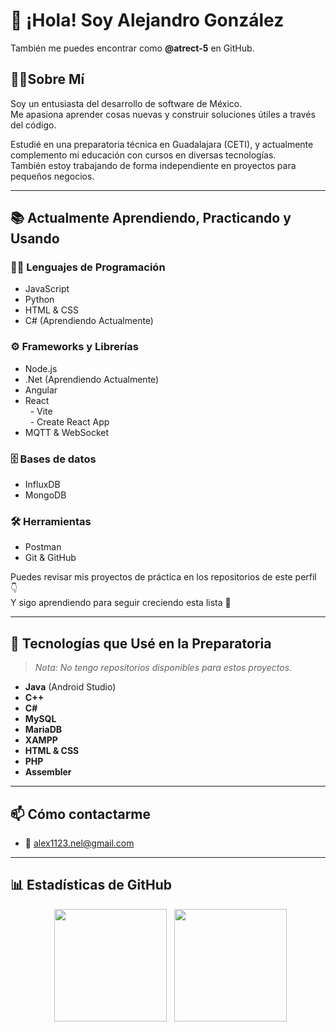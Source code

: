 
# 👋 ¡Hola! Soy Alejandro González  
También me puedes encontrar como **@atrect-5** en GitHub.  


## 🧑‍💻Sobre Mí  
Soy un entusiasta del desarrollo de software de México.  
Me apasiona aprender cosas nuevas y construir soluciones útiles a través del código.  
 
    
Estudié en una preparatoria técnica en Guadalajara (CETI), y actualmente complemento mi educación con cursos en diversas tecnologías.  
También estoy trabajando de forma independiente en proyectos para pequeños negocios.  


---


## 📚  Actualmente Aprendiendo, Practicando y Usando

### 🧑‍💻 Lenguajes de Programación
- JavaScript
- Python
- HTML & CSS
- C# (Aprendiendo Actualmente)

### ⚙️ Frameworks y Librerías
- Node.js
- .Net (Aprendiendo Actualmente)
- Angular
- React  
  - Vite  
  - Create React App
- MQTT & WebSocket

### 🗄️ Bases de datos
- InfluxDB
- MongoDB

### 🛠️ Herramientas
- Postman
- Git & GitHub


Puedes revisar mis proyectos de práctica en los repositorios de este perfil 👇  
Y sigo aprendiendo para seguir creciendo esta lista 🚀 

---


## 🧠 Tecnologías que Usé en la Preparatoria  
> *Nota: No tengo repositorios disponibles para estos proyectos.*  

- **Java** (Android Studio)
- **C++**
- **C#**
- **MySQL**
- **MariaDB**
- **XAMPP**
- **HTML & CSS**
- **PHP**
- **Assembler**

---

## 📫 Cómo contactarme
- 📧 alex1123.nel@gmail.com

---

## 📊 Estadísticas de GitHub  

<p align="center">
  <img height="180em" src="https://github-readme-stats.vercel.app/api?username=atrect-5&show_icons=true&theme=dark" />
  <img height="180em" src="https://github-readme-stats.vercel.app/api/top-langs/?username=atrect-5&layout=compact&theme=dark" />
</p>

